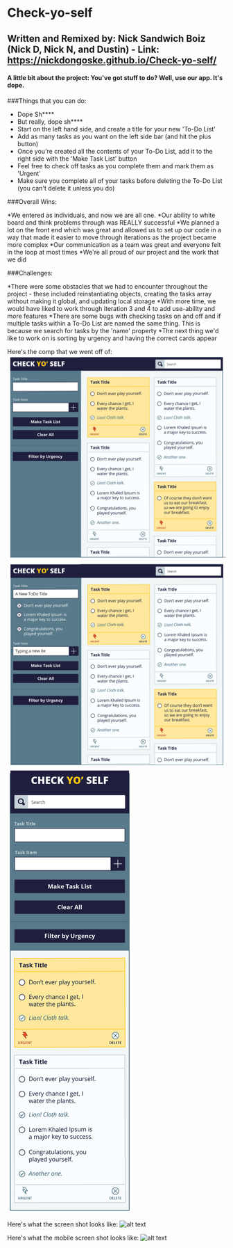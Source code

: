 # Check-yo-self
## Written and Remixed by: Nick Sandwich Boiz (Nick D, Nick N, and Dustin) - Link: https://nickdongoske.github.io/Check-yo-self/

#### A little bit about the project: You've got stuff to do? Well, use our app. It's dope.

###Things that you can do:

* Dope Sh****
* But really, dope sh****
* Start on the left hand side, and create a title for your new 'To-Do List'
* Add as many tasks as you want on the left side bar (and hit the plus button)
* Once you're created all the contents of your To-Do List, add it to the right side with the 'Make Task List' button
* Feel free to check off tasks as you complete them and mark them as 'Urgent'
* Make sure you complete all of your tasks before deleting the To-Do List (you can't delete it unless you do)

###Overall Wins:

*We entered as individuals, and now we are all one. 
*Our ability to white board and think problems through was REALLY successful
*We planned a lot on the front end which was great and allowed us to set up our code in a way that made it easier to move through iterations as the project became more complex
*Our communication as a team was great and everyone felt in the loop at most times
*We're all proud of our project and the work that we did

###Challenges:

*There were some obstacles that we had to encounter throughout the project - these included reinstantiating objects, creating the tasks array without making it global, and updating local storage
*With more time, we would have liked to work through iteration 3 and 4 to add use-ability and more features
*There are some bugs with checking tasks on and off and if multiple tasks within a To-Do List are named the same thing. This is because we search for tasks by the 'name' property
*The next thing we'd like to work on is sorting by urgency and having the correct cards appear

Here's the comp that we went off of:
![alt text](images/check-yo-self-comp.jpg "Check Yo' Self Comp")
![alt text](images/check-yo-self-comp2.jpg "Check Yo' Self Comp 2")
![alt text](images/check-yo-self-mobileComp.jpg "Check Yo' Self Mobile Comp")

Here's what the screen shot looks like:
![alt text](images/screen-shot.jpg "Check Yo' Self ScreenShot")

Here's what the mobile screen shot looks like: 
![alt text](images/screen-shot-mobile.jpg "Check Yo' Self Mobile Screenshot")
